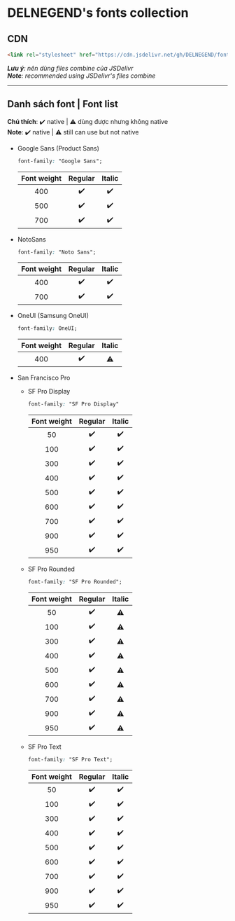 # DELNEGEND's fonts collection

## CDN
```html
<link rel="stylesheet" href="https://cdn.jsdelivr.net/gh/DELNEGEND/fonts/NotoSans.min.css">
```
***Lưu ý**: nên dùng files combine của JSDelivr*<br>
***Note**: recommended using JSDelivr's files combine*

<hr>

## Danh sách font | Font list

**Chú thích**: ✔️ native | ⚠️ dùng được nhưng không native<br>
**Note**: ✔️ native | ⚠️ still can use but not native

- Google Sans (Product Sans)

    ```css
    font-family: "Google Sans";
    ```
        
    | Font weight   | Regular | Italic |
    |:-----:|:--------:|:---------:|
    | 400 | ✔️      | ✔️       |
    | 500 | ✔️      | ✔️       |
    | 700 | ✔️      | ✔️       |

- NotoSans

    ```css
    font-family: "Noto Sans";
    ```

    | Font weight | Regular | Italic |
    |:---:|:---:|:---:|
    |400|✔️|✔️|
    |700|✔️|✔️|

- OneUI (Samsung OneUI)

    ```css
    font-family: OneUI;
    ```

    | Font weight | Regular | Italic |
    |:---:|:---:|:---:|
    |400|✔️|⚠️|
    
- San Francisco Pro
    -   SF Pro Display
        ```css
        font-family: "SF Pro Display"
        ```

        | Font weight | Regular | Italic |
        |:---:|:---:|:---:|
        |50|✔️|✔️|
        |100|✔️|✔️|
        |300|✔️|✔️|
        |400|✔️|✔️|
        |500|✔️|✔️|
        |600|✔️|✔️|
        |700|✔️|✔️|
        |900|✔️|✔️|
        |950|✔️|✔️|

    - SF Pro Rounded

        ```css
        font-family: "SF Pro Rounded";
        ```

        | Font weight | Regular | Italic |
        |:---:|:---:|:---:|
        |50|✔️|⚠️|
        |100|✔️|⚠️|
        |300|✔️|⚠️|
        |400|✔️|⚠️|
        |500|✔️|⚠️|
        |600|✔️|⚠️|
        |700|✔️|⚠️|
        |900|✔️|⚠️|
        |950|✔️|⚠️|

    - SF Pro Text
    
        ```css
        font-family: "SF Pro Text";
        ```

        | Font weight | Regular | Italic |
        |:---:|:---:|:---:|
        |50|✔️|✔️|
        |100|✔️|✔️|
        |300|✔️|✔️|
        |400|✔️|✔️|
        |500|✔️|✔️|
        |600|✔️|✔️|
        |700|✔️|✔️|
        |900|✔️|✔️|
        |950|✔️|✔️|
